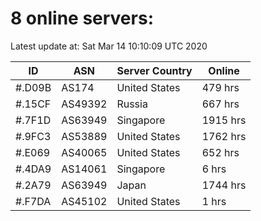 # 8 online servers:

Latest update at: Sat Mar 14 10:10:09 UTC 2020

| ID | ASN | Server Country | Online |
| -- | --- | -------------- | ------ |
| #.D09B | AS174 | United States | 479 hrs |
| #.15CF | AS49392 | Russia | 667 hrs |
| #.7F1D | AS63949 | Singapore | 1915 hrs |
| #.9FC3 | AS53889 | United States | 1762 hrs |
| #.E069 | AS40065 | United States | 652 hrs |
| #.4DA9 | AS14061 | Singapore | 6 hrs |
| #.2A79 | AS63949 | Japan | 1744 hrs |
| #.F7DA | AS45102 | United States | 1 hrs |

